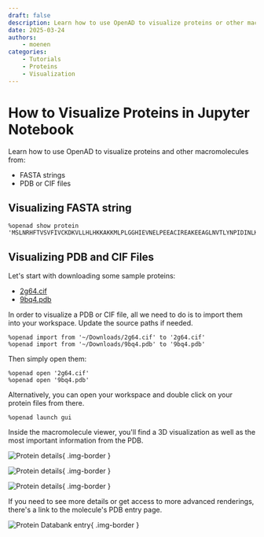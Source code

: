 ```yaml
---
draft: false
description: Learn how to use OpenAD to visualize proteins or other macromolecules, using PDB files, CIF files or FASTA strings.
date: 2025-03-24
authors:
    - moenen
categories:
    - Tutorials
    - Proteins
    - Visualization
---
```


# How to Visualize Proteins in Jupyter Notebook

Learn how to use OpenAD to visualize proteins and other macromolecules from:

- FASTA strings
- PDB or CIF files

<!-- more -->

<!-- INSERT:INSTALL_OPENAD_JUP.md -->

<!-- INSERT:JUP_VS_CLI.md -->

## Visualizing FASTA string

```shell
%openad show protein 'MSLNRHFTVSVFIVCKDKVLLHLHKKAKKMLPLGGHIEVNELPEEACIREAKEEAGLNVTLYNPIDINLKKSCDLSGEKLLINPIHTILGDVSPNHSHIDFVYYATTTSFETSPEIGESKILKWYSKEDLKNAHNIQENILVMATEALDLLEGHHHHHH'
```

## Visualizing PDB and CIF Files

Let's start with downloading some sample proteins:

- [2g64.cif](/_assets/sample_molecules/2g64.cif)
- [9bq4.pdb](/_assets/sample_molecules/9bq4.pdb)

In order to visualize a PDB or CIF file, all we need to do is to import them into your workspace. Update the source paths if needed.

```shell
%openad import from '~/Downloads/2g64.cif' to '2g64.cif'
%openad import from '~/Downloads/9bq4.pdb' to '9bq4.pdb'
```

Then simply open them:

```shell
%openad open '2g64.cif'
%openad open '9bq4.pdb'
```

Alternatively, you can open your workspace and double click on your protein files from there.

```shell
%openad launch gui
```

Inside the macromolecule viewer, you'll find a 3D visualization as well as the most important information from the PDB.

![Protein details](protein-details.png){ .img-border }

![Protein details](protein-fullscreen.png){ .img-border }

![Protein details](protein-zoom.png){ .img-border }

If you need to see more details or get access to more advanced renderings, there's a link to  the molecule's PDB entry page.

![Protein Databank entry](pdb-entry.png){ .img-border }

<!-- INSERT:CONTINUE_LEARNING_PROTEINS.md -->